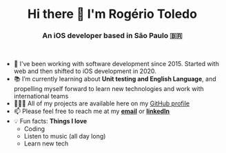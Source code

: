 <h1 align="center">Hi there 👋 I'm Rogério Toledo</h1>
<h3 align="center">An iOS developer based in São Paulo 🇧🇷</h3>
<br/>

- 👔 I've been working with software development since 2015. Started with web and then shifted to iOS development in 2020.
- 📚 I’m currently learning about **Unit testing and English Language**, and propelling myself forward to learn new technologies and work with international teams
- 👨🏾‍💻 All of my projects are available here on my [GitHub profile](github.com/rogertjr)
- 📫 Please feel free to reach me at my [**email**](mailto:rotoledojr@gmail.com) or [**linkedIn**](https://www.linkedin.com/in/rogertjr/)
- 💡 Fun facts: **Things I love**
   - Coding
   - Listen to music (all day long)
   - Learn new tech
